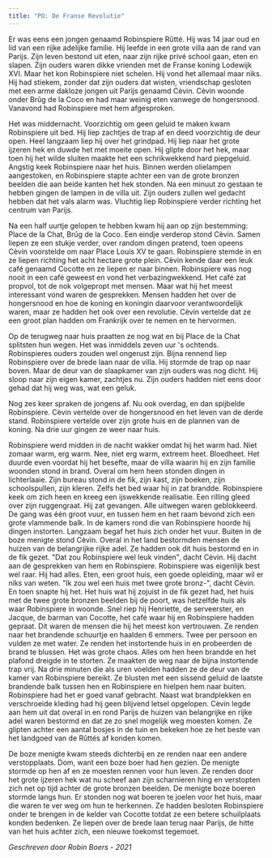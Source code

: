```yaml
---
title: "PO: De Franse Revolutie"
---
```


Er was eens een jongen genaamd Robinspiere Rûtté. Hij was 14 jaar oud en lid van een rijke adelijke familie. Hij leefde in een grote villa aan de rand van Parijs. Zijn leven bestond uit eten, naar zijn rijke privé school gaan, eten en slapen. Zijn ouders waren dikke vrienden met de Franse koning Lodewijk XVI. Maar het kon Robinspiere niet schelen. Hij vond het allemaal maar niks. Hij had stiekem, zonder dat zijn ouders dat wisten, vriendschap gesloten met een arme dakloze jongen uit Parijs genaamd Cèvin. Cèvin woonde onder Brûg de la Coco en had maar weinig eten vanwege de hongersnood. Vanavond had Robinspiere met hem afgesproken.

Het was middernacht. Voorzichtig om geen geluid te maken kwam Robinspiere uit bed. Hij liep zachtjes de trap af en deed voorzichtig de deur open. Heel langzaam liep hij over het grindpad. Hij liep naar het grote ijzeren hek en duwde het met moeite open. Hij glipte door het hek, maar toen hij het wilde sluiten maakte het een schrikwekkend hard piepgeluid. Angstig keek Robinspiere naar het huis. Binnen werden olielampen aangestoken, en Robinspiere stapte achter een van de grote bronzen beelden die aan beide kanten het hek stonden. Na een minuut zo gestaan te hebben gingen de lampen in de villa uit. Zijn ouders zullen wel gedacht hebben dat het vals alarm was. Vluchtig liep Robinspiere verder richting het centrum van Parijs.

Na een half uurtje gelopen te hebben kwam hij aan op zijn bestemming: Place de la Chat, Brûg de la Coco. Een eindje verderop stond Cèvin. Samen liepen ze een stukje verder, over random dingen pratend, toen opeens Cèvin voorstelde om naar Place Louis XV te gaan. Robinspiere stemde in en ze liepen richting het acht hectare grote plein. Cèvin kende daar een leuk café genaamd Cocotte en ze liepen er naar binnen. Robinspiere was nog nooit in een café geweest en vond het verbazingwekkend. Het café zat propvol, tot de nok volgepropt met mensen. Maar wat hij het meest interessant vond waren de gesprekken. Mensen hadden het over de hongersnood en hoe de koning en koningin daarvoor verantwoordelijk waren, maar ze hadden het ook over een revolutie. Cèvin vertelde dat ze een groot plan hadden om Frankrijk over te nemen en te hervormen.

Op de terugweg naar huis praatten ze nog wat en bij Place de la Chat splitsten hun wegen. Het was inmiddels zeven uur 's ochtends. Robinspieres ouders zouden wel ongerust zijn. Bijna rennend liep Robinspiere over de brede laan naar de villa. Hij stormde de trap op naar boven. Maar de deur van de slaapkamer van zijn ouders was nog dicht. Hij sloop naar zijn eigen kamer, zachtjes nu. Zijn ouders hadden niet eens door gehad dat hij weg was, wat een geluk.

Nog zes keer spraken de jongens af. Nu ook overdag, en dan spijbelde Robinspiere. Cèvin vertelde over de hongersnood en het leven van de derde stand. Robinspiere vertelde over zijn grote huis en de plannen van de koning. Na drie uur gingen ze weer naar huis.

Robinspiere werd midden in de nacht wakker omdat hij het warm had. Niet zomaar warm, erg warm. Nee, niet erg warm, extreem heet. Bloedheet. Het duurde even voordat hij het besefte, maar de villa waarin hij en zijn familie woonden stond in brand. Overal om hem heen stonden dingen in lichterlaaie. Zijn bureau stond in de fik, zijn kast, zijn boeken, zijn schoolspullen, zijn kleren. Zelfs het bed waar hij in zat brandde. Robinspiere keek om zich heen en kreeg een ijswekkende realisatie. Een rilling gleed over zijn ruggengraat. Hij zat gevangen. Alle uitwegen waren geblokkeerd. De gang was één groot vuur, en tussen hem en het raam bevond zich een grote vlammende balk. In de kamers rond die van Robinspiere hoorde hij dingen instorten. Langzaam begaf het huis zich onder het vuur.
Buiten in de boze menigte stond Cèvin. Overal in het land bestormden mensen de huizen van de belangrijke rijke adel. Ze hadden ook dit huis bestormd en in de fik gezet. "Dat zou Robinspiere wel leuk vinden", dacht Cèvin. Hij dacht aan de gesprekken van hem en Robinspiere. Robinspiere was eigenlijk best wel raar. Hij had alles. Eten, een groot huis, een goede opleiding, maar wil er niks van weten. "Ik zou wel een huis met twee grote bronz-", dacht Cèvin. En toen snapte hij het. Het huis wat hij zojuist in de fik gezet had, het huis met de twee grote bronzen beelden bij de poort, was hetzelfde huis als waar Robinspiere in woonde. Snel riep hij Henriette, de serveerster, en Jacque, de barman van Cocotte, het café waar hij en Robinspiere hadden gepraat. Dit waren de mensen die hij het meest kon vertrouwen. Ze renden naar het brandende schuurtje en haalden 6 emmers. Twee per persoon en vulden ze met water. Ze renden het instortende huis in en probeerden de brand te blussen. Het was grote chaos. Alles om hen heen brandde en het plafond dreigde in te storten. Ze maakten de weg naar de bijna instortende trap vrij. Na drie minuten die als uren voelden hadden ze de deur van de kamer van Robinspiere bereikt. Ze blusten met een sissend geluid de laatste brandende balk tussen hen en Robinspiere en hielpen hem naar buiten. Robinspiere had het er goed vanaf gebracht. Naast wat brandplekken en verschroeide kleding had hij geen blijvend letsel opgelopen. Cèvin legde aan hem uit dat overal in en rond Parijs de huizen van belangrijke en rijke adel waren bestormd en dat ze zo snel mogelijk weg moesten komen. Ze glipten achter een aantal bosjes in de tuin en bekeken hoe ze het beste van het landgoed van de Rûttés af konden komen.

De boze menigte kwam steeds dichterbij en ze renden naar een andere verstopplaats. Dom, want een boze boer had hen gezien. De menigte stormde op hen af en ze moesten rennen voor hun leven. Ze renden door het grote ijzeren hek wat nu scheef aan zijn scharnieren hing en verstopten zich net op tijd achter de grote bronzen beelden. De menigte boze boeren stormde langs hun. Er stonden nog wat boeren te joelen voor het huis, maar die waren te ver weg om hun te herkennen. Ze hadden besloten Robinspiere onder te brengen in de kelder van Cocotte totdat ze een betere schuilplaats konden bedenken. Ze liepen over de brede laan terug naar Parijs, de hitte van het huis achter zich, een nieuwe toekomst tegemoet.

_Geschreven door Robin Boers - 2021_
